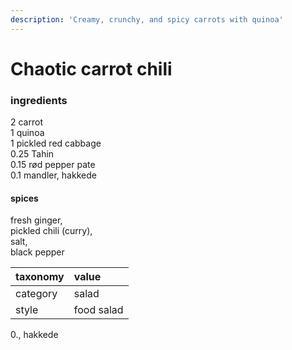```yaml
---
description: 'Creamy, crunchy, and spicy carrots with quinoa'
---
```


# Chaotic carrot chili

### ingredients

2  carrot  
1 quinoa  
1  pickled red cabbage  
0.25 Tahin  
0.15 rød pepper pate  
0.1  mandler, hakkede

#### spices

fresh ginger,  
pickled chili \(curry\),  
salt,   
black pepper

| taxonomy | value |
| :--- | :--- |
| category | salad |
| style | food salad |









0., hakkede







